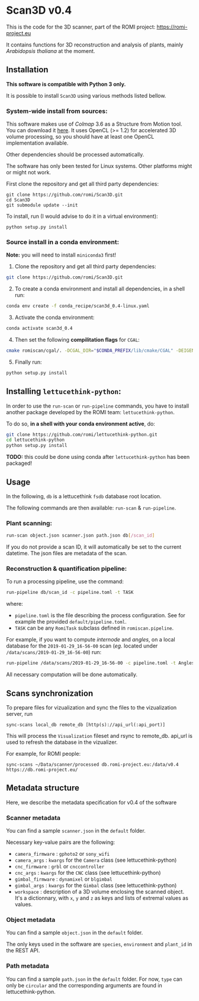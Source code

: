 # Scan3D v0.4
This is the code for the 3D scanner, part of the ROMI project: https://romi-project.eu

It contains functions for 3D reconstruction and analysis of plants, mainly *Arabidopsis thaliana* at the moment.

## Installation
**This software is compatible with Python 3 only.**

It is possible to install `Scan3D` using various methods listed bellow.

### System-wide install from sources:

This software makes use of *Colmap* 3.6 as a Structure from Motion tool. You can download
it [here](https://colmap.github.io/). It uses OpenCL (>= 1.2) for accelerated 3D volume
processing, so you should have at least one OpenCL implementation available.

Other dependencies should be processed automatically.

The software has only been tested for Linux systems. Other platforms might or might not work.

First clone the repository and get all third party dependencies:
```
git clone https://github.com/romi/Scan3D.git
cd Scan3D
git submodule update --init
```

To install, run (I would advise to do it in a virtual environment):
```
python setup.py install
```

### Source install in a conda environment:
**Note:** you will need to install `miniconda3` first!

1. Clone the repository and get all third party dependencies:
```bash
git clone https://github.com/romi/Scan3D.git
```

<!--2. Get all third party dependencies:-->
<!--```bash-->
<!--cd Scan3D-->
<!--git submodule update --init-->
<!--```-->

2. To create a conda environment and install all dependencies, in a shell run:
```bash
conda env create -f conda_recipe/scan3d_0.4-linux.yaml
```

3. Activate the conda environment:
```bash
conda activate scan3d_0.4
```

4. Then set the following **compilitation flags** for `CGAL`:
```bash
cmake romiscan/cgal/. -DCGAL_DIR="$CONDA_PREFIX/lib/cmake/CGAL" -DEIGEN3_INCLUDE_DIR="$CONDA_PREFIX/include/eigen3" -DCMAKE_BUILD_TYPE=Release
```

5. Finally run:
```bash
python setup.py install
```


## Installing `lettucethink-python`:
In order to use the `run-scan` or `run-pipeline` commands, you have to install another package developed by the ROMI team: `lettucethink-python`.

To do so, **in a shell with your conda environment active**, do:
```bash
git clone https://github.com/romi/lettucethink-python.git
cd lettucethink-python
python setup.py install
```
**TODO:** this could be done using conda after `lettucethink-python` has been packaged!


## Usage

In the following, `db` is a lettucethink `fsdb` database root location.

The following commands are then available: `run-scan` & `run-pipeline`.


### Plant scanning:
```bash
run-scan object.json scanner.json path.json db[/scan_id]
```
If you do not provide a scan ID, it will automatically be set to the current datetime.
The json files are metadata of the scan.

### Reconstruction & quantification pipeline:
To run a processing pipeline, use the command:

```bash
run-pipeline db/scan_id -c pipeline.toml -t TASK
```
where:
 * `pipeline.toml` is the file describing the process configuration. See for example
the provided `default/pipeline.toml`.
 * `TASK` can be any `RomiTask` subclass defined in `romiscan.pipeline`.

For example, if you want to compute *internode* and *angles*, on a local database for the `2019-01-29_16-56-00` scan (*eg.* located under `/data/scans/2019-01-29_16-56-00`) run:
```bash
run-pipeline /data/scans/2019-01-29_16-56-00 -c pipeline.toml -t AnglesAndInternodes
```
All necessary computation will be done automatically.


## Scans synchronization

To prepare files for vizualization and sync the files to the vizualization server, run

```
sync-scans local_db remote_db [http(s)://api_url(:api_port)]
```

This will process the `Visualization` fileset and rsync to remote_db.
api_url is used to refresh the database in the vizualizer.

For example, for ROMI people:

```
sync-scans ~/Data/scanner/processed db.romi-project.eu:/data/v0.4 https://db.romi-project.eu/
```

## Metadata structure

Here, we describe the metadata specification for v0.4 of the software

### Scanner metadata

You can find a sample `scanner.json` in the `default` folder.

Necessary key-value pairs are the following:

* `camera_firmware` : `gphoto2` or `sony_wifi`
* `camera_args` : `kwargs` for the `Camera` class (see lettucethink-python)
* `cnc_firmware` : `grbl` or `cnccontroller`
* `cnc_args` : `kwargs` for the `CNC` class (see lettucethink-python)
* `gimbal_firmware` : `dynamixel` or `blgimbal`
* `gimbal_args` : `kwargs` for the `Gimbal` class (see lettucethink-python)
* `workspace` : description of a 3D volume enclosing the scanned object.
 	It's a dictionnary, with `x`, `y` and `z` as keys and lists of extremal values as values.

### Object metadata

You can find a sample `object.json` in the `default` folder.

The only keys used in the software are `species`, `environment` and `plant_id` in the REST API.

### Path metadata

You can find a sample `path.json` in the `default` folder.
For now, `type` can only be `circular` and the corresponding arguments are found
in lettucethink-python.
